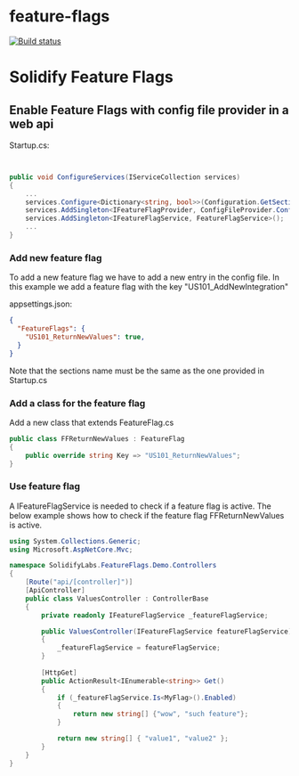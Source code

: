 # feature-flags
[![Build status](https://ci.appveyor.com/api/projects/status/l8bm6mcxhgvu5046/branch/master?svg=true)](https://ci.appveyor.com/project/HoudiniCollector/common-restclient/branch/master)

# Solidify Feature Flags

## Enable Feature Flags with config file provider in a web api

Startup.cs:
```csharp


public void ConfigureServices(IServiceCollection services)
{
    ...
    services.Configure<Dictionary<string, bool>>(Configuration.GetSection("FeatureFlags"));
    services.AddSingleton<IFeatureFlagProvider, ConfigFileProvider.ConfigFileFeatureFlagProvider>();
    services.AddSingleton<IFeatureFlagService, FeatureFlagService>();
    ...
}

```
### Add new feature flag
To add a new feature flag we have to add a new entry in the config file. In this example we add a feature flag with the key "US101_AddNewIntegration"

appsettings.json:
```json
{
  "FeatureFlags": {
    "US101_ReturnNewValues": true,
  }
}
```
Note that the sections name must be the same as the one provided in Startup.cs

### Add a class for the feature flag
Add a new class that extends FeatureFlag.cs
```csharp
public class FFReturnNewValues : FeatureFlag
{
    public override string Key => "US101_ReturnNewValues";
}
```

### Use feature flag
A IFeatureFlagService is needed to check if a feature flag is active. The below example shows how to check if the feature flag FFReturnNewValues is active.
```csharp
using System.Collections.Generic;
using Microsoft.AspNetCore.Mvc;

namespace SolidifyLabs.FeatureFlags.Demo.Controllers
{
    [Route("api/[controller]")]
    [ApiController]
    public class ValuesController : ControllerBase
    {
        private readonly IFeatureFlagService _featureFlagService;

        public ValuesController(IFeatureFlagService featureFlagService)
        {
            _featureFlagService = featureFlagService;
        }
        
        [HttpGet]
        public ActionResult<IEnumerable<string>> Get()
        {
            if (_featureFlagService.Is<MyFlag>().Enabled)
            {
                return new string[] {"wow", "such feature"};
            }

            return new string[] { "value1", "value2" };
        }
    }
}
```
